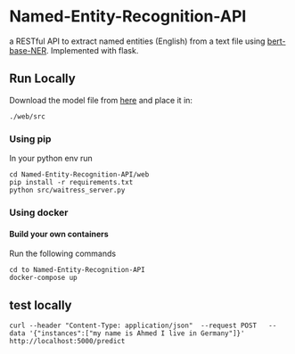 # Named-Entity-Recognition-API
a RESTful API to extract named entities (English) from a text file using [bert-base-NER](https://huggingface.co/dslim/bert-base-NER). Implemented with flask. 

## Run Locally
Download the model file from [here](https://drive.google.com/drive/folders/13nEVxIuxWSqj2dTyGfkIVePr24o0dJlh?usp=sharing) and place it in:
```
./web/src
```
### Using pip
In your python env run
```
cd Named-Entity-Recognition-API/web
pip install -r requirements.txt
python src/waitress_server.py 
```
### Using docker

#### Build your own containers
Run the following commands
```
cd to Named-Entity-Recognition-API
docker-compose up  
```

## test locally 
```
curl --header "Content-Type: application/json"  --request POST   --data '{"instances":["my name is Ahmed I live in Germany"]}' http://localhost:5000/predict
```
